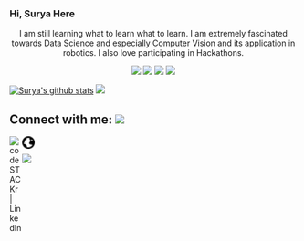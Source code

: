 ### Hi, Surya Here
<div align="center">I am still learning what to learn what to learn. I am extremely fascinated towards Data Science and especially Computer Vision and its application in robotics. I also love participating in Hackathons. 

<br>
<div align="center">
  
![](https://img.shields.io/badge/-Deep%20Learning-brightgreend)
![](https://img.shields.io/badge/-Computer%20Vision-yellowgreen)
![](https://img.shields.io/badge/-Robotics-blue)
![](https://img.shields.io/badge/-IoT-yellow)
  </div>
  </div>
  

[![Surya's github stats](https://github-readme-stats.vercel.app/api?username=old-school-kid&count_private=true&include_all_commits=true&theme=radical)](https://google.com)
![](https://github-readme-stats.vercel.app/api/top-langs/?username=old-school-kid&theme=react&line_height=27&layout=compact)
## Connect with me: <img src="https://media1.giphy.com/media/Qyo4wXCuIUNZJ4Qykp/giphy.gif" width="50">

[<img align="left" alt="codeSTACKr | LinkedIn" width="22px" src="https://cdn2.iconfinder.com/data/icons/social-media-2285/512/1_Linkedin_unofficial_colored_svg-128.png" />][linkedin]
[<img align="left" alt="codeSTACKr | Website" width="22px" src="https://raw.githubusercontent.com/iconic/open-iconic/master/svg/globe.svg" />][website]
<br />

![](https://komarev.com/ghpvc/?username=hemanthh17&color=blue)


[linkedin]: www.linkedin.com/in/surya-pasrakh-mishra
[website]: https://old-school-kid.github.io/my-portfolio/index.html
